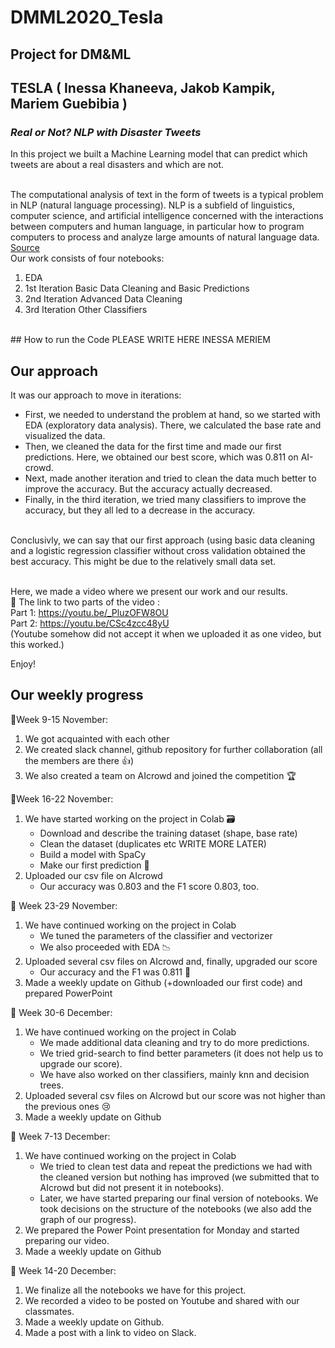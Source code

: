 # DMML2020_Tesla
## Project for DM&amp;ML
## TESLA ( Inessa Khaneeva, Jakob Kampik, Mariem Guebibia )
### _Real or Not? NLP with Disaster Tweets_
In this project we built a Machine Learning model that can predict which tweets are about a real disasters and which are not. <br/>
<br/>

The computational analysis of text in the form of tweets is a typical problem in NLP (natural language processing). NLP is a subfield of linguistics, computer science, and artificial intelligence concerned with the interactions between computers and human language, in particular how to program computers to process and analyze large amounts of natural language data.
[Source](https://en.wikipedia.org/wiki/Natural_language_processing)
<br/>
Our work consists of four notebooks: <br/>
1. EDA
2. 1st Iteration Basic Data Cleaning and Basic Predictions
3. 2nd Iteration Advanced Data Cleaning
4. 3rd Iteration Other Classifiers
<br/>
## How to run the Code
PLEASE WRITE HERE INESSA MERIEM <br/>

## Our approach
It was our approach to move in iterations:
* First, we needed to understand the problem at hand, so we started with EDA (exploratory data analysis). There, we calculated the base rate and visualized the data. 
* Then, we cleaned the data for the first time and made our first predictions. Here, we obtained our best score, which was 0.811 on AI-crowd. 
* Next, made another iteration and tried to clean the data much better to improve the accuracy. But the accuracy actually decreased.
* Finally, in the third iteration, we tried many classifiers to improve the accuracy, but they all led to a decrease in the accuracy.
<br/>
Conclusivly, we can say that our first approach (using basic data cleaning and a logistic regression classifier without cross validation obtained the best accuracy. This might be due to the relatively small data set.<br/>
<br/>

Here, we made a video where we present our work and our results.<br/>
🎥 The link to two parts of the video : <br/>
Part 1: https://youtu.be/_PluzOFW8OU <br/>
Part 2: https://youtu.be/CSc4zcc48yU <br/>
(Youtube somehow did not accept it when we uploaded it as one video, but this worked.)
<br/>

Enjoy!


## Our weekly progress
📍Week 9-15 November:
1.   We got acquainted with each other 
2.   We created slack channel, github repository for further collaboration (all the members are there 👍)
3.   We also created a team on AIcrowd and joined the competition 🏆 

📍Week 16-22 November:
1.   We have started working on the project in Colab 🗃
        *   Download and describe the training dataset (shape, base rate)
        *   Clean the dataset (duplicates etc WRITE MORE LATER)
        *   Build a model with SpaCy
        *   Make our first prediction 🔮
2.   Uploaded our csv file on AIcrowd
        *   Our accuracy was 0.803 and the F1 score 0.803, too. 

📍 Week 23-29 November:
1.   We have continued working on the project in Colab
        *   We tuned the parameters of the classifier and vectorizer
        *   We also proceeded with EDA 📉
2.   Uploaded several csv files on AIcrowd and, finally, upgraded our score
        *   Our accuracy and the F1 was 0.811 🎉
3.   Made a weekly update on Github (+downloaded our first code) and prepared PowerPoint

📍 Week 30-6 December:
1.   We have continued working on the project in Colab
        *   We made additional data cleaning and try to do more predictions.
        *   We tried grid-search to find better parameters (it does not help us to upgrade our score).
        *   We have also worked on ther classifiers, mainly knn and decision trees.
2.   Uploaded several csv files on AIcrowd but our score was not higher than the previous ones 😢
3.   Made a weekly update on Github

📍 Week 7-13 December:
1.   We have continued working on the project in Colab
        *   We tried to clean test data and repeat the predictions we had with the cleaned version but nothing has improved (we submitted that to AIcrowd but did not present it in notebooks).
        *   Later, we have started preparing our final version of notebooks. We took decisions on the structure of the notebooks (we also add the graph of our progress).
2.   We prepared the Power Point presentation for Monday and  started preparing our video.
3.   Made a weekly update on Github

📍 Week 14-20 December:
1.   We finalize all the notebooks we have for this project.
2.   We recorded a video to be posted on Youtube and shared with our classmates.
3.   Made a weekly update on Github.
3.   Made a post with a link to video on Slack.
